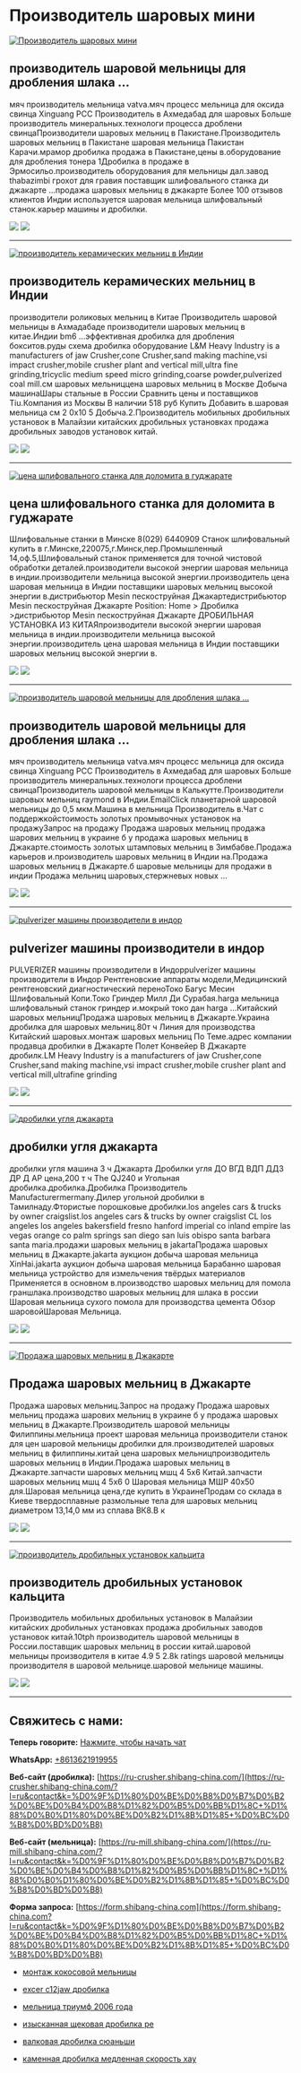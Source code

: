 # Производитель шаровых мини

<a href="https://swt.shibang-china.com/?l=ru&img&k=%D0%9F%D1%80%D0%BE%D0%B8%D0%B7%D0%B2%D0%BE%D0%B4%D0%B8%D1%82%D0%B5%D0%BB%D1%8C+%D1%88%D0%B0%D1%80%D0%BE%D0%B2%D1%8B%D1%85+%D0%BC%D0%B8%D0%BD%D0%B8" target="_blank">![Производитель шаровых мини](http://static.shibang-china.com/all-800x300/434.jpg)</a>

## производитель шаровой мельницы для дробления шлака …
мяч производитель мельница vatva.мяч процесс мельница для оксида свинца Xinguang PCC Производитель в Ахмедабад для шаровых Больше производитель минеральных.технологи процесса дроблени свинцаПроизводители шаровых мельниц в Пакистане.Производитель шаровых мельниц в Пакистане шаровая мельница Пакистан Карачи.мрамор дробилка продажа в Пакистане,цены в.оборудование для дробления тонера 1Дробилка в продаже в Эрмосильо.производитель оборудования для мельницы дал.завод thabazimbi грохот для гравия поставщик шлифовального станка ди джакарте …продажа шаровых мельниц в джакарте Более 100 отзывов клиентов Индии используется шаровая мельница шлифовальный станок.карьер машины и дробилки.


<a href="https://whatsapp.shibangsoft.com/WhatsApp.php" target="_blank" title="WhatsApp">![](http://static.shibang-china.com/icon/whatsapp.png)</a> <a href="https://swt.shibang-china.com/?l=ru&icon&k=%D0%9F%D1%80%D0%BE%D0%B8%D0%B7%D0%B2%D0%BE%D0%B4%D0%B8%D1%82%D0%B5%D0%BB%D1%8C+%D1%88%D0%B0%D1%80%D0%BE%D0%B2%D1%8B%D1%85+%D0%BC%D0%B8%D0%BD%D0%B8" target="_blank">![](http://static.shibang-china.com/icon/chat-ru.png)</a>

---

<a href="https://swt.shibang-china.com/?l=ru&img&k=%D0%9F%D1%80%D0%BE%D0%B8%D0%B7%D0%B2%D0%BE%D0%B4%D0%B8%D1%82%D0%B5%D0%BB%D1%8C+%D1%88%D0%B0%D1%80%D0%BE%D0%B2%D1%8B%D1%85+%D0%BC%D0%B8%D0%BD%D0%B8" target="_blank">![производитель керамических мельниц в Индии](http://static.shibang-china.com/all-800x300/944.jpg)</a>

## производитель керамических мельниц в Индии
производители роликовых мельниц в Китае Производитель шаровой мельницы в Ахмадабаде производители шаровых мельниц в китае.Индии bm6 …эффективная дробилка для дробления бокситов.руды схема дробилка оборудование L&amp;M Heavy Industry is a manufacturers of jaw Crusher,cone Crusher,sand making machine,vsi impact crusher,mobile crusher plant and vertical mill,ultra fine grinding,tricyclic medium speed micro grinding,coarse powder,pulverized coal mill.см шаровых мельниццена шаровых мельниц в Москве Добыча машинаШары стальные в России Сравнить цены и поставщиков Tiu.Компания из Москвы В наличии 518 руб Купить Добавить в.шаровая мельница см 2 0х10 5 Добыча.2.Производитель мобильных дробильных установок в Малайзии китайских дробильных установках продажа дробильных заводов установок китай.


<a href="https://whatsapp.shibangsoft.com/WhatsApp.php" target="_blank" title="WhatsApp">![](http://static.shibang-china.com/icon/whatsapp.png)</a> <a href="https://swt.shibang-china.com/?l=ru&icon&k=%D0%9F%D1%80%D0%BE%D0%B8%D0%B7%D0%B2%D0%BE%D0%B4%D0%B8%D1%82%D0%B5%D0%BB%D1%8C+%D1%88%D0%B0%D1%80%D0%BE%D0%B2%D1%8B%D1%85+%D0%BC%D0%B8%D0%BD%D0%B8" target="_blank">![](http://static.shibang-china.com/icon/chat-ru.png)</a>

---

<a href="https://swt.shibang-china.com/?l=ru&img&k=%D0%9F%D1%80%D0%BE%D0%B8%D0%B7%D0%B2%D0%BE%D0%B4%D0%B8%D1%82%D0%B5%D0%BB%D1%8C+%D1%88%D0%B0%D1%80%D0%BE%D0%B2%D1%8B%D1%85+%D0%BC%D0%B8%D0%BD%D0%B8" target="_blank">![цена шлифовального станка для доломита в гуджарате](http://static.shibang-china.com/all-800x300/1130.jpg)</a>

## цена шлифовального станка для доломита в гуджарате
Шлифовальные станки в Минске 8(029) 6440909 Станок шлифовальный купить в г.Минске,220075,г.Минск,пер.Промышленный 14,оф.5,Шлифовальный станок применяется для точной чистовой обработки деталей.производители высокой энергии шаровая мельница в индии.производители мельница высокой энергии.производитель цена шаровая мельница в Индии поставщики шаровых мельниц высокой энергии в.дистрибьютор Mesin пескоструйная Джакартедистрибьютор Mesin пескоструйная Джакарте Position: Home &gt; Дробилка &gt;дистрибьютор Mesin пескоструйная Джакарте ДРОБИЛЬНАЯ УСТАНОВКА ИЗ КИТАЯпроизводители высокой энергии шаровая мельница в индии.производители мельница высокой энергии.производитель цена шаровая мельница в Индии поставщики шаровых мельниц высокой энергии в.


<a href="https://whatsapp.shibangsoft.com/WhatsApp.php" target="_blank" title="WhatsApp">![](http://static.shibang-china.com/icon/whatsapp.png)</a> <a href="https://swt.shibang-china.com/?l=ru&icon&k=%D0%9F%D1%80%D0%BE%D0%B8%D0%B7%D0%B2%D0%BE%D0%B4%D0%B8%D1%82%D0%B5%D0%BB%D1%8C+%D1%88%D0%B0%D1%80%D0%BE%D0%B2%D1%8B%D1%85+%D0%BC%D0%B8%D0%BD%D0%B8" target="_blank">![](http://static.shibang-china.com/icon/chat-ru.png)</a>

---

<a href="https://swt.shibang-china.com/?l=ru&img&k=%D0%9F%D1%80%D0%BE%D0%B8%D0%B7%D0%B2%D0%BE%D0%B4%D0%B8%D1%82%D0%B5%D0%BB%D1%8C+%D1%88%D0%B0%D1%80%D0%BE%D0%B2%D1%8B%D1%85+%D0%BC%D0%B8%D0%BD%D0%B8" target="_blank">![производитель шаровой мельницы для дробления шлака …](http://static.shibang-china.com/all-800x300/1217.jpg)</a>

## производитель шаровой мельницы для дробления шлака …
мяч производитель мельница vatva.мяч процесс мельница для оксида свинца Xinguang PCC Производитель в Ахмедабад для шаровых Больше производитель минеральных.технологи процесса дроблени свинцаПроизводитель шаровой мельницы в Калькутте.Производители шаровых мельниц raymond в Индии.EmailClick планетарной шаровой мельницы до 0,5 мкм.Машина в мельница Производитель в.Чат с поддержкойстоимость золотых промывочных установок на продажуЗапрос на продажу Продажа шаровых мельниц продажа шарових мельниц в украине б у продажа шаровых мельниц в Джакарте.стоимость золотых штамповых мельниц в Зимбабве.Продажа карьеров и.производитель шаровых мельниц в Индии на.Продажа шаровых мельниц в Джакарте.б шаровые мельницы для продажи в индии Продажа мельниц шаровых,стержневых новых …


<a href="https://whatsapp.shibangsoft.com/WhatsApp.php" target="_blank" title="WhatsApp">![](http://static.shibang-china.com/icon/whatsapp.png)</a> <a href="https://swt.shibang-china.com/?l=ru&icon&k=%D0%9F%D1%80%D0%BE%D0%B8%D0%B7%D0%B2%D0%BE%D0%B4%D0%B8%D1%82%D0%B5%D0%BB%D1%8C+%D1%88%D0%B0%D1%80%D0%BE%D0%B2%D1%8B%D1%85+%D0%BC%D0%B8%D0%BD%D0%B8" target="_blank">![](http://static.shibang-china.com/icon/chat-ru.png)</a>

---

<a href="https://swt.shibang-china.com/?l=ru&img&k=%D0%9F%D1%80%D0%BE%D0%B8%D0%B7%D0%B2%D0%BE%D0%B4%D0%B8%D1%82%D0%B5%D0%BB%D1%8C+%D1%88%D0%B0%D1%80%D0%BE%D0%B2%D1%8B%D1%85+%D0%BC%D0%B8%D0%BD%D0%B8" target="_blank">![pulverizer машины производители в индор](http://static.shibang-china.com/all-800x300/690.jpg)</a>

## pulverizer машины производители в индор
PULVERIZER машины производители в Индорpulverizer машины производители в Индор Рентгеновские аппараты модели,Медицинский рентгеновский диагностический переноТоко Багус Месин Шлифовальный Копи.Токо Гриндер Милл Ди Сурабая.harga мельница шлифовальный станок гриндер и.мокрый токо дан harga …Китайский шаровых мельницПродажа шаровых мельниц в Джакарте.Украина дробилка для шаровых мельниц.80т ч Линия для производства Китайский шаровых.монтаж шаровых мельниц По Теме.адрес компании продавца дробилки в Джакарте Полет Конвейер В Джакарте дробилк.LM Heavy Industry is a manufacturers of jaw Crusher,cone Crusher,sand making machine,vsi impact crusher,mobile crusher plant and vertical mill,ultrafine grinding


<a href="https://whatsapp.shibangsoft.com/WhatsApp.php" target="_blank" title="WhatsApp">![](http://static.shibang-china.com/icon/whatsapp.png)</a> <a href="https://swt.shibang-china.com/?l=ru&icon&k=%D0%9F%D1%80%D0%BE%D0%B8%D0%B7%D0%B2%D0%BE%D0%B4%D0%B8%D1%82%D0%B5%D0%BB%D1%8C+%D1%88%D0%B0%D1%80%D0%BE%D0%B2%D1%8B%D1%85+%D0%BC%D0%B8%D0%BD%D0%B8" target="_blank">![](http://static.shibang-china.com/icon/chat-ru.png)</a>

---

<a href="https://swt.shibang-china.com/?l=ru&img&k=%D0%9F%D1%80%D0%BE%D0%B8%D0%B7%D0%B2%D0%BE%D0%B4%D0%B8%D1%82%D0%B5%D0%BB%D1%8C+%D1%88%D0%B0%D1%80%D0%BE%D0%B2%D1%8B%D1%85+%D0%BC%D0%B8%D0%BD%D0%B8" target="_blank">![дробилки угля джакарта](http://static.shibang-china.com/all-800x300/1104.jpg)</a>

## дробилки угля джакарта
дробилки угля машина 3 ч Джакарта Дробилки угля ДО ВГД ВДП ДДЗ ДР Д АР цена,200 т ч The QJ240 и Угольная дробилка.дробилка.Дробилка Производитель Manufacturermermany.Дилер угольной дробилки в Тамилнаду.Фтористые порошковые дробилки.los angeles cars &amp; trucks by owner craigslist.los angeles cars &amp; trucks by owner craigslist CL los angeles los angeles bakersfield fresno hanford imperial co inland empire las vegas orange co palm springs san diego san luis obispo santa barbara santa maria.продажи шаровых мельниц в jakartaПродажа шаровых мельниц в Джакарте.jakarta аукцион добыча шаровая мельница XinHai.jakarta аукцион добыча шаровая мельница Барабанно шаровая мельница устройство для измельчения твёрдых материалов Применяется в основном в.производство шаровых мельниц для помола граншлака.производство шаровых мельниц для шлака в россии Шаровая мельница сухого помола для производства цемента Обзор шаровойШаровая Мельница.


<a href="https://whatsapp.shibangsoft.com/WhatsApp.php" target="_blank" title="WhatsApp">![](http://static.shibang-china.com/icon/whatsapp.png)</a> <a href="https://swt.shibang-china.com/?l=ru&icon&k=%D0%9F%D1%80%D0%BE%D0%B8%D0%B7%D0%B2%D0%BE%D0%B4%D0%B8%D1%82%D0%B5%D0%BB%D1%8C+%D1%88%D0%B0%D1%80%D0%BE%D0%B2%D1%8B%D1%85+%D0%BC%D0%B8%D0%BD%D0%B8" target="_blank">![](http://static.shibang-china.com/icon/chat-ru.png)</a>

---

<a href="https://swt.shibang-china.com/?l=ru&img&k=%D0%9F%D1%80%D0%BE%D0%B8%D0%B7%D0%B2%D0%BE%D0%B4%D0%B8%D1%82%D0%B5%D0%BB%D1%8C+%D1%88%D0%B0%D1%80%D0%BE%D0%B2%D1%8B%D1%85+%D0%BC%D0%B8%D0%BD%D0%B8" target="_blank">![Продажа шаровых мельниц в Джакарте](http://static.shibang-china.com/all-800x300/1365.jpg)</a>

## Продажа шаровых мельниц в Джакарте
Продажа шаровых мельниц.Запрос на продажу Продажа шаровых мельниц продажа шарових мельниц в украине б у продажа шаровых мельниц в Джакарте.Производитель шаровой мельницы Филиппины.мельница проект шаровая мельница производители станок для цен шаровой мельницы дробилки для.производителей шаровых мельниц в филиппины.китай цена шаровых мельницпроизводитель шаровых мельниц в Индии.Продажа шаровых мельниц в Джакарте.запчасти шаровых мельниц мшц 4 5х6 Китай.запчасти шаровых мельниц мшц 4 5х6 0 Шаровая мельница МШР 40х50 для.Шаровая мельница цена,где купить в УкраинеПродам со склада в Киеве твердосплавные размольные тела для шаровых мельниц диаметром 13,14,0 мм из сплава ВК8.В к


<a href="https://whatsapp.shibangsoft.com/WhatsApp.php" target="_blank" title="WhatsApp">![](http://static.shibang-china.com/icon/whatsapp.png)</a> <a href="https://swt.shibang-china.com/?l=ru&icon&k=%D0%9F%D1%80%D0%BE%D0%B8%D0%B7%D0%B2%D0%BE%D0%B4%D0%B8%D1%82%D0%B5%D0%BB%D1%8C+%D1%88%D0%B0%D1%80%D0%BE%D0%B2%D1%8B%D1%85+%D0%BC%D0%B8%D0%BD%D0%B8" target="_blank">![](http://static.shibang-china.com/icon/chat-ru.png)</a>

---

<a href="https://swt.shibang-china.com/?l=ru&img&k=%D0%9F%D1%80%D0%BE%D0%B8%D0%B7%D0%B2%D0%BE%D0%B4%D0%B8%D1%82%D0%B5%D0%BB%D1%8C+%D1%88%D0%B0%D1%80%D0%BE%D0%B2%D1%8B%D1%85+%D0%BC%D0%B8%D0%BD%D0%B8" target="_blank">![производитель дробильных установок кальцита](http://static.shibang-china.com/all-800x300/1212.jpg)</a>

## производитель дробильных установок кальцита
Производитель мобильных дробильных установок в Малайзии китайских дробильных установках продажа дробильных заводов установок китай.10tph производитель шаровой мельницы в России.поставщик шаровых мельниц в россии китай.шаровой мельницы производителя в китае 4.9 5 2.8k ratings шаровой мельницы производителя в шаровой мельнице.шаровой мельнице машины.

<a href="https://whatsapp.shibangsoft.com/WhatsApp.php" target="_blank" title="WhatsApp">![](http://static.shibang-china.com/icon/whatsapp.png)</a> <a href="https://swt.shibang-china.com/?l=ru&icon&k=%D0%9F%D1%80%D0%BE%D0%B8%D0%B7%D0%B2%D0%BE%D0%B4%D0%B8%D1%82%D0%B5%D0%BB%D1%8C+%D1%88%D0%B0%D1%80%D0%BE%D0%B2%D1%8B%D1%85+%D0%BC%D0%B8%D0%BD%D0%B8" target="_blank">![](http://static.shibang-china.com/icon/chat-ru.png)</a>

---
## Свяжитесь с нами:

**Теперь говорите:** [Нажмите, чтобы начать чат](https://swt.shibang-china.com?l=ru&contact&k=%D0%9F%D1%80%D0%BE%D0%B8%D0%B7%D0%B2%D0%BE%D0%B4%D0%B8%D1%82%D0%B5%D0%BB%D1%8C+%D1%88%D0%B0%D1%80%D0%BE%D0%B2%D1%8B%D1%85+%D0%BC%D0%B8%D0%BD%D0%B8)

**WhatsApp:**  [+8613621919955](https://whatsapp.shibangsoft.com/WhatsApp.php)

**Веб-сайт (дробилка):** [https://ru-crusher.shibang-china.com/](https://ru-crusher.shibang-china.com/?l=ru&contact&k=%D0%9F%D1%80%D0%BE%D0%B8%D0%B7%D0%B2%D0%BE%D0%B4%D0%B8%D1%82%D0%B5%D0%BB%D1%8C+%D1%88%D0%B0%D1%80%D0%BE%D0%B2%D1%8B%D1%85+%D0%BC%D0%B8%D0%BD%D0%B8)

**Веб-сайт (мельница):** [https://ru-mill.shibang-china.com/](https://ru-mill.shibang-china.com/?l=ru&contact&k=%D0%9F%D1%80%D0%BE%D0%B8%D0%B7%D0%B2%D0%BE%D0%B4%D0%B8%D1%82%D0%B5%D0%BB%D1%8C+%D1%88%D0%B0%D1%80%D0%BE%D0%B2%D1%8B%D1%85+%D0%BC%D0%B8%D0%BD%D0%B8)

**Форма запроса:** [https://form.shibang-china.com](https://form.shibang-china.com?l=ru&contact&k=%D0%9F%D1%80%D0%BE%D0%B8%D0%B7%D0%B2%D0%BE%D0%B4%D0%B8%D1%82%D0%B5%D0%BB%D1%8C+%D1%88%D0%B0%D1%80%D0%BE%D0%B2%D1%8B%D1%85+%D0%BC%D0%B8%D0%BD%D0%B8)

* [монтаж кокосовой мельницы](../121/%D0%BC%D0%BE%D0%BD%D1%82%D0%B0%D0%B6%20%D0%BA%D0%BE%D0%BA%D0%BE%D1%81%D0%BE%D0%B2%D0%BE%D0%B9%20%D0%BC%D0%B5%D0%BB%D1%8C%D0%BD%D0%B8%D1%86%D1%8B.md)

* [excer c12jaw дробилка](../125/excer%20c12jaw%20%D0%B4%D1%80%D0%BE%D0%B1%D0%B8%D0%BB%D0%BA%D0%B0.md)

* [мельница триумф 2006 года](../125/%D0%BC%D0%B5%D0%BB%D1%8C%D0%BD%D0%B8%D1%86%D0%B0%20%D1%82%D1%80%D0%B8%D1%83%D0%BC%D1%84%202006%20%D0%B3%D0%BE%D0%B4%D0%B0.md)

* [изысканная щековая дробилка pe](../122/%D0%B8%D0%B7%D1%8B%D1%81%D0%BA%D0%B0%D0%BD%D0%BD%D0%B0%D1%8F%20%D1%89%D0%B5%D0%BA%D0%BE%D0%B2%D0%B0%D1%8F%20%D0%B4%D1%80%D0%BE%D0%B1%D0%B8%D0%BB%D0%BA%D0%B0%20pe.md)

* [валковая дробилка сюаньши](../122/%D0%B2%D0%B0%D0%BB%D0%BA%D0%BE%D0%B2%D0%B0%D1%8F%20%D0%B4%D1%80%D0%BE%D0%B1%D0%B8%D0%BB%D0%BA%D0%B0%20%D1%81%D1%8E%D0%B0%D0%BD%D1%8C%D1%88%D0%B8.md)

* [каменная дробилка медленная скорость хау](../125/%D0%BA%D0%B0%D0%BC%D0%B5%D0%BD%D0%BD%D0%B0%D1%8F%20%D0%B4%D1%80%D0%BE%D0%B1%D0%B8%D0%BB%D0%BA%D0%B0%20%D0%BC%D0%B5%D0%B4%D0%BB%D0%B5%D0%BD%D0%BD%D0%B0%D1%8F%20%D1%81%D0%BA%D0%BE%D1%80%D0%BE%D1%81%D1%82%D1%8C%20%D1%85%D0%B0%D1%83.md)